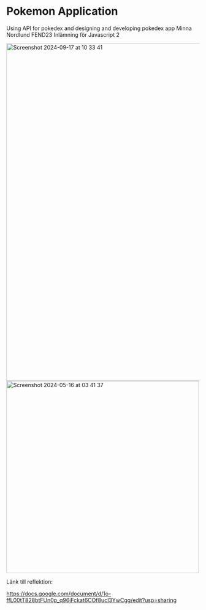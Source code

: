 # Pokemon Application 

Using API for pokedex and designing and developing pokedex app
Minna Nordlund FEND23
Inlämning för Javascript 2

<img width="882" alt="Screenshot 2024-09-17 at 10 33 41" src="https://github.com/user-attachments/assets/745cad76-407f-4824-b208-29391452a3ee">

<img width="502" alt="Screenshot 2024-05-16 at 03 41 37" src="https://github.com/user-attachments/assets/6c93e63e-991a-425a-a93f-6b9f575e0703">

Länk till reflektion:

https://docs.google.com/document/d/1o-ffL00tT828btFUn0p_q96jFckat6COf8ucI3YwCgg/edit?usp=sharing 


